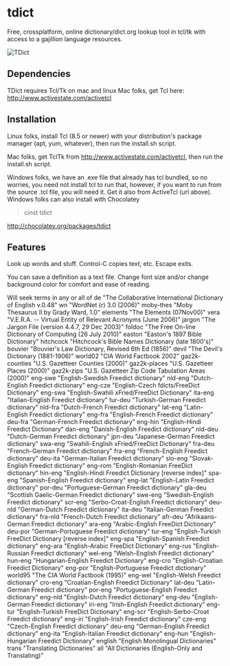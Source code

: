 tdict
=====

Free, crossplatform, online dictionary/dict.org lookup tool in tcl/tk
with access to a gajillion language resources.

![TDict](http://tonybaldwin.homelinux.net/images/tdict.pants.020314183856.jpg)

## Dependencies
TDict requires Tcl/Tk on mac and linux
Mac folks, get Tcl here:
http://www.activestate.com/activetcl

## Installation
Linux folks, install Tcl (8.5 or newer) with your distribution's package manager (apt, yum, whatever),
then run the install.sh script.

Mac folks, get TclTk from http://www.activestate.com/activetcl,
then run the install.sh script.

Windows folks, we have an .exe file that already has tcl bundled,
so no worries, you need not install tcl to run that, however,
if you want to run from the source .tcl file, you will need it.
Get it also from ActiveTcl (url above).
Windows folks can also install with Chocolatey 
> cinst tdict

http://chocolatey.org/packages/tdict

## Features

Look up words and stuff.
Control-C copies text, etc.
Escape <Esc> exits.

You can save a definition as a text file.
Change font size and/or change background color for comfort and ease of reading.

Will seek terms in any or all of
de "The Collaborative International Dictionary of English v.0.48"
wn "WordNet (r) 3.0 (2006)"
moby-thes "Moby Thesaurus II by Grady Ward, 1.0"
elements "The Elements (07Nov00)"
vera "V.E.R.A. -- Virtual Entity of Relevant Acronyms (June 2006)"
jargon "The Jargon File (version 4.4.7, 29 Dec 2003)"
foldoc "The Free On-line Dictionary of Computing (26 July 2010)"
easton "Easton's 1897 Bible Dictionary"
hitchcock "Hitchcock's Bible Names Dictionary (late 1800's)"
bouvier "Bouvier's Law Dictionary, Revised 6th Ed (1856)"
devil "The Devil's Dictionary (1881-1906)"
world02 "CIA World Factbook 2002"
gaz2k-counties "U.S. Gazetteer Counties (2000)"
gaz2k-places "U.S. Gazetteer Places (2000)"
gaz2k-zips "U.S. Gazetteer Zip Code Tabulation Areas (2000)"
eng-swe "English-Swedish Freedict dictionary"
nld-eng "Dutch-English Freedict dictionary"
eng-cze "English-Czech fdicts/FreeDict Dictionary"
eng-swa "English-Swahili xFried/FreeDict Dictionary"
ita-eng "Italian-English Freedict dictionary"
tur-deu "Turkish-German Freedict dictionary"
nld-fra "Dutch-French Freedict dictionary"
lat-eng "Latin-English Freedict dictionary"
eng-fra "English-French Freedict dictionary"
deu-fra "German-French Freedict dictionary"
eng-hin "English-Hindi Freedict Dictionary"
dan-eng "Danish-English Freedict dictionary"
nld-deu "Dutch-German Freedict dictionary"
jpn-deu "Japanese-German Freedict dictionary"
swa-eng "Swahili-English xFried/FreeDict Dictionary"
fra-deu "French-German Freedict dictionary"
fra-eng "French-English Freedict dictionary"
deu-ita "German-Italian Freedict dictionary"
slo-eng "Slovak-English Freedict dictionary"
eng-rom "English-Romanian FreeDict dictionary"
hin-eng "English-Hindi Freedict Dictionary [reverse index]"
spa-eng "Spanish-English Freedict dictionary"
eng-lat "English-Latin Freedict dictionary"
por-deu "Portuguese-German Freedict dictionary"
gla-deu "Scottish Gaelic-German Freedict dictionary"
swe-eng "Swedish-English Freedict dictionary"
scr-eng "Serbo-Croat-English Freedict dictionary"
deu-nld "German-Dutch Freedict dictionary"
ita-deu "Italian-German Freedict dictionary"
fra-nld "French-Dutch Freedict dictionary"
afr-deu "Afrikaans-German Freedict dictionary"
ara-eng "Arabic-English FreeDict Dictionary"
deu-por "German-Portuguese Freedict dictionary"
tur-eng "English-Turkish FreeDict Dictionary [reverse index]"
eng-spa "English-Spanish Freedict dictionary"
eng-ara "English-Arabic FreeDict Dictionary"
eng-rus "English-Russian Freedict dictionary"
wel-eng "Welsh-English Freedict dictionary"
hun-eng "Hungarian-English Freedict Dictionary"
eng-cro "English-Croatian Freedict Dictionary"
eng-por "English-Portuguese Freedict dictionary"
world95 "The CIA World Factbook (1995)"
eng-wel "English-Welsh Freedict dictionary"
cro-eng "Croatian-English Freedict Dictionary"
lat-deu "Latin-German Freedict dictionary"
por-eng "Portuguese-English Freedict dictionary"
eng-nld "English-Dutch Freedict dictionary"
eng-deu "English-German Freedict dictionary"
iri-eng "Irish-English Freedict dictionary"
eng-tur "English-Turkish FreeDict Dictionary"
eng-scr "English-Serbo-Croat Freedict dictionary"
eng-iri "English-Irish Freedict dictionary"
cze-eng "Czech-English Freedict dictionary"
deu-eng "German-English Freedict dictionary"
eng-ita "English-Italian Freedict dictionary"
eng-hun "English-Hungarian Freedict Dictionary"
english "English Monolingual Dictionaries"
trans "Translating Dictionaries"
all "All Dictionaries (English-Only and Translating)"

